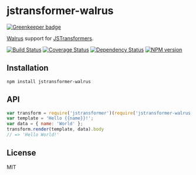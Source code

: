 # jstransformer-walrus

[![Greenkeeper badge](https://badges.greenkeeper.io/jstransformers/jstransformer-walrus.svg)](https://greenkeeper.io/)

[Walrus](https://github.com/jeremyruppel/walrus) support for [JSTransformers](https://github.com/jstransformers/jstransformer).

[![Build Status](https://img.shields.io/travis/jstransformers/jstransformer-walrus/master.svg)](https://travis-ci.org/jstransformers/jstransformer-walrus)
[![Coverage Status](https://img.shields.io/codecov/c/github/jstransformers/jstransformer-walrus/master.svg)](https://codecov.io/gh/jstransformers/jstransformer-walrus)
[![Dependency Status](https://img.shields.io/david/jstransformers/jstransformer-walrus/master.svg)](http://david-dm.org/jstransformers/jstransformer-walrus)
[![NPM version](https://img.shields.io/npm/v/jstransformer-walrus.svg)](https://www.npmjs.org/package/jstransformer-walrus)

## Installation

    npm install jstransformer-walrus

## API

```js
var transform = require('jstransformer')(require('jstransformer-walrus'))
var template = 'Hello {{name}}!';
var data = { name: 'World' };
transform.render(template, data).body
// => 'Hello World!'
```

## License

MIT
